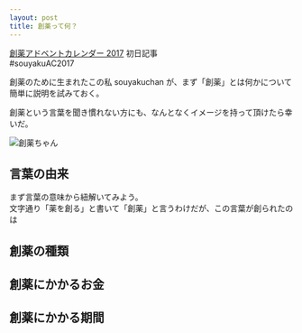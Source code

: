 ```yaml
---
layout: post
title: 創薬って何？
---
```


[創薬アドベントカレンダー 2017](https://adventar.org/calendars/2412) 初日記事  
#souyakuAC2017  
  
創薬のために生まれたこの私 souyakuchan が、まず「創薬」とは何かについて  
簡単に説明を試みておく。
  
創薬という言葉を聞き慣れない方にも、なんとなくイメージを持って頂けたら幸いだ。  
  
![創薬ちゃん](https://user-images.githubusercontent.com/33997698/33386933-73d70f7c-d56f-11e7-84d5-3464b6819b1b.png)  

## 言葉の由来
まず言葉の意味から紐解いてみよう。  
文字通り「薬を創る」と書いて「創薬」と言うわけだが、この言葉が創られたのは


## 創薬の種類


## 創薬にかかるお金

## 創薬にかかる期間
